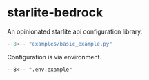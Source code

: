 # starlite-bedrock

An opinionated starlite api configuration library.

```py title="Simple Example"
--8<-- "examples/basic_example.py"
```

Configuration is via environment.

```dotenv title="Example .env"
--8<-- ".env.example"
```
